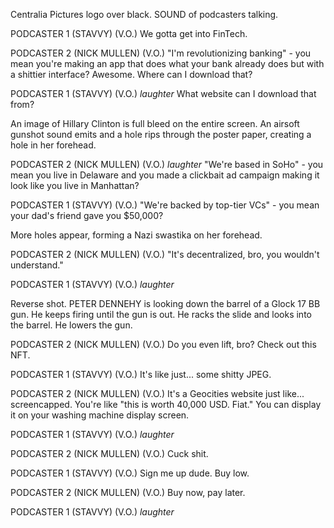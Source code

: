 Centralia Pictures logo over black. SOUND of podcasters talking.

PODCASTER 1 (STAVVY) (V.O.)
We gotta get into FinTech.

PODCASTER 2 (NICK MULLEN) (V.O.)
"I'm revolutionizing banking" - you mean you're making an app that does what your bank already does but with a shittier interface? Awesome. Where can I download that?

PODCASTER 1 (STAVVY) (V.O.)
*laughter* What website can I download that from?

An image of Hillary Clinton is full bleed on the entire screen. An airsoft gunshot sound emits and a hole rips through the poster paper, creating a hole in her forehead.

PODCASTER 2 (NICK MULLEN) (V.O.)
*laughter* "We're based in SoHo" - you mean you live in Delaware and you made a clickbait ad campaign making it look like you live in Manhattan?

PODCASTER 1 (STAVVY) (V.O.)
"We're backed by top-tier VCs" - you mean your dad's friend gave you $50,000?

More holes appear, forming a Nazi swastika on her forehead.

PODCASTER 2 (NICK MULLEN) (V.O.)
"It's decentralized, bro, you wouldn't understand."

PODCASTER 1 (STAVVY) (V.O.)
*laughter*

Reverse shot. PETER DENNEHY is looking down the barrel of a Glock 17 BB gun. He keeps firing until the gun is out. He racks the slide and looks into the barrel. He lowers the gun.

PODCASTER 2 (NICK MULLEN) (V.O.)
Do you even lift, bro? Check out this NFT.

PODCASTER 1 (STAVVY) (V.O.)
It's like just... some shitty JPEG.

PODCASTER 2 (NICK MULLEN) (V.O.)
It's a Geocities website just like... screencapped. You're like "this is worth 40,000 USD. Fiat." You can display it on your washing machine display screen.

PODCASTER 1 (STAVVY) (V.O.)
*laughter*

PODCASTER 2 (NICK MULLEN) (V.O.)
Cuck shit.

PODCASTER 1 (STAVVY) (V.O.)
Sign me up dude. Buy low.

PODCASTER 2 (NICK MULLEN) (V.O.)
Buy now, pay later.

PODCASTER 1 (STAVVY) (V.O.)
*laughter* 









 





